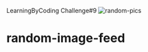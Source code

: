 LearningByCoding Challenge#9
![random-pics](https://user-images.githubusercontent.com/39729374/150877973-da1f4d27-31f3-4bf6-81ca-c1071eda34aa.png) 

# random-image-feed
